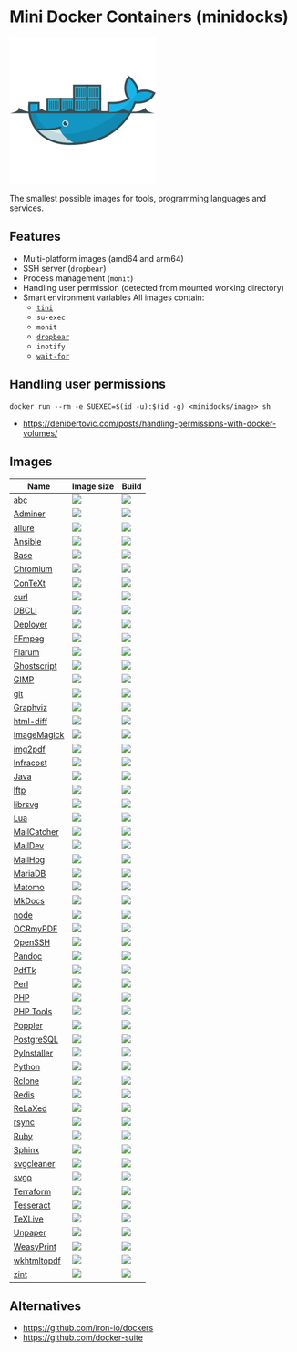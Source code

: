 Mini Docker Containers (minidocks)
==================================

![](minidocks.png)

The smallest possible images for tools, programming languages and services.

Features
--------

-   Multi-platform images (amd64 and arm64)
-   SSH server (`dropbear`)
-   Process management (`monit`)
-   Handling user permission (detected from mounted working directory)
-   Smart environment variables All images contain:
    - [`tini`](https://github.com/docker-library/official-images#init)
    - `su-exec`
    - `monit`
    - [`dropbear`](https://matt.ucc.asn.au/dropbear/dropbear.html)
    - `inotify`
    - [`wait-for`](https://github.com/eficode/wait-for)

Handling user permissions
-------------------------

    docker run --rm -e SUEXEC=$(id -u):$(id -g) <minidocks/image> sh

- https://denibertovic.com/posts/handling-permissions-with-docker-volumes/

Images
------

| Name                                                    | Image size                                                                                                                           | Build                                                                                                                                        |
|---------------------------------------------------------|--------------------------------------------------------------------------------------------------------------------------------------|----------------------------------------------------------------------------------------------------------------------------------------------|
| [abc](https://github.com/minidocks/abc)                 | ![](https://img.shields.io/docker/image-size/minidocks/abc/latest?style=flat-square&logo=docker&label=minidocks/abc)                 | ![](https://img.shields.io/github/actions/workflow/status/minidocks/abc/main.yml?branch=master&label=&logo=github&style=flat-square)         |
| [Adminer](https://github.com/minidocks/adminer)         | ![](https://img.shields.io/docker/image-size/minidocks/adminer/latest?style=flat-square&logo=docker&label=minidocks/adminer)         | ![](https://img.shields.io/github/actions/workflow/status/minidocks/adminer/main.yml?branch=master&label=&logo=github&style=flat-square)     |
| [allure](https://github.com/minidocks/allure)           | ![](https://img.shields.io/docker/image-size/minidocks/allure/latest?style=flat-square&logo=docker&label=minidocks/allure)           | ![](https://img.shields.io/github/actions/workflow/status/minidocks/allure/main.yml?branch=master&label=&logo=github&style=flat-square)      |
| [Ansible](https://github.com/minidocks/ansible)         | ![](https://img.shields.io/docker/image-size/minidocks/ansible/latest?style=flat-square&logo=docker&label=minidocks/ansible)         | ![](https://img.shields.io/github/actions/workflow/status/minidocks/ansible/main.yml?branch=master&label=&logo=github&style=flat-square)     |
| [Base](https://github.com/minidocks/base)               | ![](https://img.shields.io/docker/image-size/minidocks/base/latest?style=flat-square&logo=docker&label=minidocks/base)               | ![](https://img.shields.io/github/actions/workflow/status/minidocks/base/main.yml?branch=master&label=&logo=github&style=flat-square)        |
| [Chromium](https://github.com/minidocks/chromium)       | ![](https://img.shields.io/docker/image-size/minidocks/chromium/latest?style=flat-square&logo=docker&label=minidocks/chromium)       | ![](https://img.shields.io/github/actions/workflow/status/minidocks/chromium/main.yml?branch=master&label=&logo=github&style=flat-square)    |
| [ConTeXt](https://github.com/minidocks/context)         | ![](https://img.shields.io/docker/image-size/minidocks/context/latest?style=flat-square&logo=docker&label=minidocks/context)         | ![](https://img.shields.io/github/actions/workflow/status/minidocks/context/main.yml?branch=master&label=&logo=github&style=flat-square)     |
| [curl](https://github.com/minidocks/curl)               | ![](https://img.shields.io/docker/image-size/minidocks/curl/latest?style=flat-square&logo=docker&label=minidocks/curl)               | ![](https://img.shields.io/github/actions/workflow/status/minidocks/curl/main.yml?branch=master&label=&logo=github&style=flat-square)        |
| [DBCLI](https://github.com/minidocks/dbcli)             | ![](https://img.shields.io/docker/image-size/minidocks/dbcli/latest?style=flat-square&logo=docker&label=minidocks/dbcli)             | ![](https://img.shields.io/github/actions/workflow/status/minidocks/dbcli/main.yml?branch=master&label=&logo=github&style=flat-square)       |
| [Deployer](https://github.com/minidocks/deployer)       | ![](https://img.shields.io/docker/image-size/minidocks/deployer/latest?style=flat-square&logo=docker&label=minidocks/deployer)       | ![](https://img.shields.io/github/actions/workflow/status/minidocks/deployer/main.yml?branch=master&label=&logo=github&style=flat-square)    |
| [FFmpeg](https://github.com/minidocks/ffmpeg)           | ![](https://img.shields.io/docker/image-size/minidocks/ffmpeg/latest?style=flat-square&logo=docker&label=minidocks/ffmpeg)           | ![](https://img.shields.io/github/actions/workflow/status/minidocks/ffmpeg/main.yml?branch=master&label=&logo=github&style=flat-square)      |
| [Flarum](https://github.com/minidocks/flarum)           | ![](https://img.shields.io/docker/image-size/minidocks/flarum/latest?style=flat-square&logo=docker&label=minidocks/ffmpeg)           | ![](https://img.shields.io/github/actions/workflow/status/minidocks/flarum/main.yml?branch=master&label=&logo=github&style=flat-square)      |
| [Ghostscript](https://github.com/minidocks/ghostscript) | ![](https://img.shields.io/docker/image-size/minidocks/ghostscript/latest?style=flat-square&logo=docker&label=minidocks/ghostscript) | ![](https://img.shields.io/github/actions/workflow/status/minidocks/ghostscript/main.yml?branch=master&label=&logo=github&style=flat-square) |
| [GIMP](https://github.com/minidocks/gimp)               | ![](https://img.shields.io/docker/image-size/minidocks/gimp/latest?style=flat-square&logo=docker&label=minidocks/gimp)               | ![](https://img.shields.io/github/actions/workflow/status/minidocks/gimp/main.yml?branch=master&label=&logo=github&style=flat-square)        |
| [git](https://github.com/minidocks/git)                 | ![](https://img.shields.io/docker/image-size/minidocks/git/latest?style=flat-square&logo=docker&label=minidocks/git)                 | ![](https://img.shields.io/github/actions/workflow/status/minidocks/git/main.yml?branch=master&label=&logo=github&style=flat-square)         |
| [Graphviz](https://github.com/minidocks/graphviz)       | ![](https://img.shields.io/docker/image-size/minidocks/graphviz/latest?style=flat-square&logo=docker&label=minidocks/graphviz)       | ![](https://img.shields.io/github/actions/workflow/status/minidocks/graphviz/main.yml?branch=master&label=&logo=github&style=flat-square)    |
| [html-diff](https://github.com/minidocks/htmldiff)      | ![](https://img.shields.io/docker/image-size/minidocks/htmldiff/latest?style=flat-square&logo=docker&label=minidocks/htmldiff)       | ![](https://img.shields.io/github/actions/workflow/status/minidocks/htmldiff/main.yml?branch=master&label=&logo=github&style=flat-square)    |
| [ImageMagick](https://github.com/minidocks/imagemagick) | ![](https://img.shields.io/docker/image-size/minidocks/imagemagick/latest?style=flat-square&logo=docker&label=minidocks/imagemagick) | ![](https://img.shields.io/github/actions/workflow/status/minidocks/imagemagick/main.yml?branch=master&label=&logo=github&style=flat-square) |
| [img2pdf](https://github.com/minidocks/img2pdf)         | ![](https://img.shields.io/docker/image-size/minidocks/img2pdf/latest?style=flat-square&logo=docker&label=minidocks/img2pdf)         | ![](https://img.shields.io/github/actions/workflow/status/minidocks/img2pdf/main.yml?branch=master&label=&logo=github&style=flat-square)     |
| [Infracost](https://github.com/minidocks/infracost)     | ![](https://img.shields.io/docker/image-size/minidocks/infracost/latest?style=flat-square&logo=docker&label=minidocks/infracost)     | ![](https://img.shields.io/github/actions/workflow/status/minidocks/infracost/main.yml?branch=master&label=&logo=github&style=flat-square)   |
| [Java](https://github.com/minidocks/java)               | ![](https://img.shields.io/docker/image-size/minidocks/java/latest?style=flat-square&logo=docker&label=minidocks/java)               | ![](https://img.shields.io/github/actions/workflow/status/minidocks/java/main.yml?branch=master&label=&logo=github&style=flat-square)        |
| [lftp](https://github.com/minidocks/lftp)               | ![](https://img.shields.io/docker/image-size/minidocks/lftp/latest?style=flat-square&logo=docker&label=minidocks/lftp)               | ![](https://img.shields.io/github/actions/workflow/status/minidocks/lftp/main.yml?branch=master&label=&logo=github&style=flat-square)        |
| [librsvg](https://github.com/minidocks/librsvg)         | ![](https://img.shields.io/docker/image-size/minidocks/librsvg/latest?style=flat-square&logo=docker&label=minidocks/librsvg)         | ![](https://img.shields.io/github/actions/workflow/status/minidocks/librsvg/main.yml?branch=master&label=&logo=github&style=flat-square)     |
| [Lua](https://github.com/minidocks/lua)                 | ![](https://img.shields.io/docker/image-size/minidocks/lua/latest?style=flat-square&logo=docker&label=minidocks/lua)                 | ![](https://img.shields.io/github/actions/workflow/status/minidocks/lua/main.yml?branch=master&label=&logo=github&style=flat-square)         |
| [MailCatcher](https://github.com/minidocks/mailcatcher) | ![](https://img.shields.io/docker/image-size/minidocks/mailcatcher/latest?style=flat-square&logo=docker&label=minidocks/mailcatcher) | ![](https://img.shields.io/github/actions/workflow/status/minidocks/mailcatcher/main.yml?branch=master&label=&logo=github&style=flat-square) |
| [MailDev](https://github.com/minidocks/maildev)         | ![](https://img.shields.io/docker/image-size/minidocks/maildev/latest?style=flat-square&logo=docker&label=minidocks/maildev)         | ![](https://img.shields.io/github/actions/workflow/status/minidocks/maildev/main.yml?branch=master&label=&logo=github&style=flat-square)     |
| [MailHog](https://github.com/minidocks/mailhog)         | ![](https://img.shields.io/docker/image-size/minidocks/mailhog/latest?style=flat-square&logo=docker&label=minidocks/mailhog)         | ![](https://img.shields.io/github/actions/workflow/status/minidocks/mailhog/main.yml?branch=master&label=&logo=github&style=flat-square)     |
| [MariaDB](https://github.com/minidocks/mariadb)         | ![](https://img.shields.io/docker/image-size/minidocks/mariadb/latest?style=flat-square&logo=docker&label=minidocks/mariadb)         | ![](https://img.shields.io/github/actions/workflow/status/minidocks/mariadb/main.yml?branch=master&label=&logo=github&style=flat-square)     |
| [Matomo](https://github.com/minidocks/matomo)           | ![](https://img.shields.io/docker/image-size/minidocks/matomo/latest?style=flat-square&logo=docker&label=minidocks/matomo)           | ![](https://img.shields.io/github/actions/workflow/status/minidocks/matomo/main.yml?branch=master&label=&logo=github&style=flat-square)      |
| [MkDocs](https://github.com/minidocks/mkdocs)           | ![](https://img.shields.io/docker/image-size/minidocks/mkdocs/latest?style=flat-square&logo=docker&label=minidocks/mkdocs)           | ![](https://img.shields.io/github/actions/workflow/status/minidocks/mkdocs/main.yml?branch=master&label=&logo=github&style=flat-square)      |
| [node](https://github.com/minidocks/node)               | ![](https://img.shields.io/docker/image-size/minidocks/node/latest?style=flat-square&logo=docker&label=minidocks/node)               | ![](https://img.shields.io/github/actions/workflow/status/minidocks/node/main.yml?branch=master&label=&logo=github&style=flat-square)        |
| [OCRmyPDF](https://github.com/minidocks/ocrmypdf)       | ![](https://img.shields.io/docker/image-size/minidocks/ocrmypdf/latest?style=flat-square&logo=docker&label=minidocks/ocrmypdf)       | ![](https://img.shields.io/github/actions/workflow/status/minidocks/ocrmypdf/main.yml?branch=master&label=&logo=github&style=flat-square)    |
| [OpenSSH](https://github.com/minidocks/openssh)         | ![](https://img.shields.io/docker/image-size/minidocks/openssh/latest?style=flat-square&logo=docker&label=minidocks/openssh)         | ![](https://img.shields.io/github/actions/workflow/status/minidocks/openssh/main.yml?branch=master&label=&logo=github&style=flat-square)     |
| [Pandoc](https://github.com/minidocks/pandoc)           | ![](https://img.shields.io/docker/image-size/minidocks/pandoc/latest?style=flat-square&logo=docker&label=minidocks/pandoc)           | ![](https://img.shields.io/github/actions/workflow/status/minidocks/pandoc/main.yml?branch=master&label=&logo=github&style=flat-square)      |
| [PdfTk](https://github.com/minidocks/pdftk)             | ![](https://img.shields.io/docker/image-size/minidocks/pdftk/latest?style=flat-square&logo=docker&label=minidocks/pdftk)             | ![](https://img.shields.io/github/actions/workflow/status/minidocks/pdftk/main.yml?branch=master&label=&logo=github&style=flat-square)       |
| [Perl](https://github.com/minidocks/perl)               | ![](https://img.shields.io/docker/image-size/minidocks/perl/latest?style=flat-square&logo=docker&label=minidocks/perl)               | ![](https://img.shields.io/github/actions/workflow/status/minidocks/perl/main.yml?branch=master&label=&logo=github&style=flat-square)        |
| [PHP](https://github.com/minidocks/php)                 | ![](https://img.shields.io/docker/image-size/minidocks/php/latest?style=flat-square&logo=docker&label=minidocks/php)                 | ![](https://img.shields.io/github/actions/workflow/status/minidocks/php/main.yml?branch=master&label=&logo=github&style=flat-square)         |
| [PHP Tools](https://github.com/minidocks/php-tools)     | ![](https://img.shields.io/docker/image-size/minidocks/php-tools/latest?style=flat-square&logo=docker&label=minidocks/php-tools)     | ![](https://img.shields.io/github/actions/workflow/status/minidocks/php-tools/main.yml?branch=master&label=&logo=github&style=flat-square)   |
| [Poppler](https://github.com/minidocks/poppler)         | ![](https://img.shields.io/docker/image-size/minidocks/poppler/latest?style=flat-square&logo=docker&label=minidocks/poppler)         | ![](https://img.shields.io/github/actions/workflow/status/minidocks/poppler/main.yml?branch=master&label=&logo=github&style=flat-square)     |
| [PostgreSQL](https://github.com/minidocks/postgres)     | ![](https://img.shields.io/docker/image-size/minidocks/postgres/latest?style=flat-square&logo=docker&label=minidocks/postgres)       | ![](https://img.shields.io/github/actions/workflow/status/minidocks/postgres/main.yml?branch=master&label=&logo=github&style=flat-square)    |
| [PyInstaller](https://github.com/minidocks/pyinstaller) | ![](https://img.shields.io/docker/image-size/minidocks/pyinstaller/latest?style=flat-square&logo=docker&label=minidocks/pyinstaller) | ![](https://img.shields.io/github/actions/workflow/status/minidocks/pyinstaller/main.yml?branch=master&label=&logo=github&style=flat-square) |
| [Python](https://github.com/minidocks/python)           | ![](https://img.shields.io/docker/image-size/minidocks/python/latest?style=flat-square&logo=docker&label=minidocks/python)           | ![](https://img.shields.io/github/actions/workflow/status/minidocks/python/main.yml?branch=master&label=&logo=github&style=flat-square)      |
| [Rclone](https://github.com/minidocks/rclone)           | ![](https://img.shields.io/docker/image-size/minidocks/rclone/latest?style=flat-square&logo=docker&label=minidocks/rclone)           | ![](https://img.shields.io/github/actions/workflow/status/minidocks/rclone/main.yml?branch=master&label=&logo=github&style=flat-square)      |
| [Redis](https://github.com/minidocks/redis)             | ![](https://img.shields.io/docker/image-size/minidocks/redis/latest?style=flat-square&logo=docker&label=minidocks/redis)             | ![](https://img.shields.io/github/actions/workflow/status/minidocks/redis/main.yml?branch=master&label=&logo=github&style=flat-square)       |
| [ReLaXed](https://github.com/minidocks/relaxed)         | ![](https://img.shields.io/docker/image-size/minidocks/relaxed/latest?style=flat-square&logo=docker&label=minidocks/relaxed)         | ![](https://img.shields.io/github/actions/workflow/status/minidocks/relaxed/main.yml?branch=master&label=&logo=github&style=flat-square)     |
| [rsync](https://github.com/minidocks/rsync)             | ![](https://img.shields.io/docker/image-size/minidocks/rsync/latest?style=flat-square&logo=docker&label=minidocks/rsync)             | ![](https://img.shields.io/github/actions/workflow/status/minidocks/rsync/main.yml?branch=master&label=&logo=github&style=flat-square)       |
| [Ruby](https://github.com/minidocks/ruby)               | ![](https://img.shields.io/docker/image-size/minidocks/ruby/latest?style=flat-square&logo=docker&label=minidocks/ruby)               | ![](https://img.shields.io/github/actions/workflow/status/minidocks/ruby/main.yml?branch=master&label=&logo=github&style=flat-square)        |
| [Sphinx](https://github.com/minidocks/sphinx-doc)       | ![](https://img.shields.io/docker/image-size/minidocks/sphinx-doc/latest?style=flat-square&logo=docker&label=minidocks/sphinx-doc)   | ![](https://img.shields.io/github/actions/workflow/status/minidocks/sphinx-doc/main.yml?branch=master&label=&logo=github&style=flat-square)  |
| [svgcleaner](https://github.com/minidocks/svgcleaner)   | ![](https://img.shields.io/docker/image-size/minidocks/svgcleaner/latest?style=flat-square&logo=docker&label=minidocks/svgcleaner)   | ![](https://img.shields.io/github/actions/workflow/status/minidocks/svgcleaner/main.yml?branch=master&label=&logo=github&style=flat-square)  |
| [svgo](https://github.com/minidocks/svgo)               | ![](https://img.shields.io/docker/image-size/minidocks/svgo/latest?style=flat-square&logo=docker&label=minidocks/svgo)               | ![](https://img.shields.io/github/actions/workflow/status/minidocks/svgo/main.yml?branch=master&label=&logo=github&style=flat-square)        |
| [Terraform](https://github.com/minidocks/terraform)     | ![](https://img.shields.io/docker/image-size/minidocks/terraform/latest?style=flat-square&logo=docker&label=minidocks/terraform)     | ![](https://img.shields.io/github/actions/workflow/status/minidocks/terraform/main.yml?branch=master&label=&logo=github&style=flat-square)   |
| [Tesseract](https://github.com/minidocks/tesseract)     | ![](https://img.shields.io/docker/image-size/minidocks/tesseract/latest?style=flat-square&logo=docker&label=minidocks/tesseract)     | ![](https://img.shields.io/github/actions/workflow/status/minidocks/tesseract/main.yml?branch=master&label=&logo=github&style=flat-square)   |
| [TeXLive](https://github.com/minidocks/texlive)         | ![](https://img.shields.io/docker/image-size/minidocks/texlive/latest?style=flat-square&logo=docker&label=minidocks/texlive)         | ![](https://img.shields.io/github/actions/workflow/status/minidocks/texlive/main.yml?branch=master&label=&logo=github&style=flat-square)     |
| [Unpaper](https://github.com/minidocks/unpaper)         | ![](https://img.shields.io/docker/image-size/minidocks/unpaper/latest?style=flat-square&logo=docker&label=minidocks/unpaper)         | ![](https://img.shields.io/github/actions/workflow/status/minidocks/unpaper/main.yml?branch=master&label=&logo=github&style=flat-square)     |
| [WeasyPrint](https://github.com/minidocks/weasyprint)   | ![](https://img.shields.io/docker/image-size/minidocks/weasyprint/latest?style=flat-square&logo=docker&label=minidocks/weasyprint)   | ![](https://img.shields.io/github/actions/workflow/status/minidocks/weasyprint/main.yml?branch=master&label=&logo=github&style=flat-square)  |
| [wkhtmltopdf](https://github.com/minidocks/wkhtmltopdf) | ![](https://img.shields.io/docker/image-size/minidocks/wkhtmltopdf/latest?style=flat-square&logo=docker&label=minidocks/wkhtmltopdf) | ![](https://img.shields.io/github/actions/workflow/status/minidocks/wkhtmltopdf/main.yml?branch=master&label=&logo=github&style=flat-square) |
| [zint](https://github.com/minidocks/zint)               | ![](https://img.shields.io/docker/image-size/minidocks/zint/latest?style=flat-square&logo=docker&label=minidocks/wkhtmltopdf)        | ![](https://img.shields.io/github/actions/workflow/status/minidocks/zint/main.yml?branch=master&label=&logo=github&style=flat-square)        |

Alternatives
------------

-   https://github.com/iron-io/dockers
-   https://github.com/docker-suite
